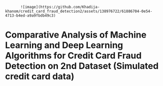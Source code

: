            ![image](https://github.com/Khadija-khanom/credit_card_fraud_detection2/assets/138976722/61886704-0e54-4713-b4ed-a9a9fbdb49c3)

# Comparative Analysis of Machine Learning and Deep Learning Algorithms for Credit Card Fraud Detection on 2nd Dataset (Simulated credit card data) 
